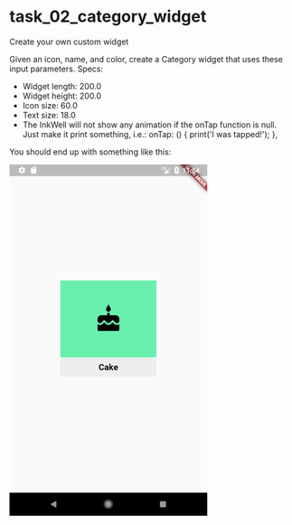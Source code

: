 # task_02_category_widget

Create your own custom widget

Given an icon, name, and color, create a Category  widget that uses these input parameters.
Specs:
 - Widget length: 200.0
 - Widget height: 200.0
 - Icon size: 60.0
 - Text size: 18.0
 - The InkWell will not show any animation if the onTap function is null. Just make it print something, i.e.:
     onTap: () {
       print('I was tapped!');
     },


You should end up with something like this:

<img src='../../screenshots/02_category_widget.png' width='350'>